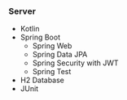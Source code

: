 ### Server

- Kotlin
- Spring Boot
  - Spring Web
  - Spring Data JPA
  - Spring Security with JWT
  - Spring Test
- H2 Database
- JUnit